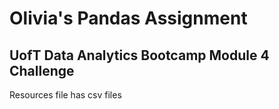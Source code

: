 # Olivia's Pandas Assignment
## UofT Data Analytics Bootcamp Module 4 Challenge 

Resources file has csv files